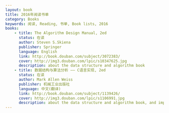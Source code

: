 ```yaml
---
layout: book 
title: 2016年阅读书单
category: Books
keywords: 阅读, Reading, 书单, Book lists, 2016
books:
    - title: The Algorithm Design Manual, 2ed 
      status: 在读
      author: Steven S.Skiena
      publisher: Springer
      language: English
      link: http://book.douban.com/subject/3072383/
      cover: http://img3.douban.com/lpic/s10347625.jpg
      description: about the data structure and algorithm book
    - title: 数据结构与算法分析 —— C语言实现, 2ed
      status: 在读
      author: Mark Allen Weiss
      publisher: 机械工业出版社
      language: 中文(翻译)
      link: http://book.douban.com/subject/1139426/
      cover: http://img3.douban.com/lpic/s1106991.jpg
      description: about the data structure and algorithm book, and implemented by C langauge
---
```

